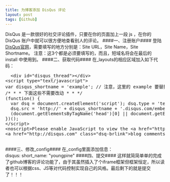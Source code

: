 ```yaml
---
title: 为博客添加 DisQus 评论
layout: post
tags: [Github]
---
```


DisQus 是一款很好的社交评论插件，只要在你的页面加上一段 js ，在你的DisQus 账户中就可以很方便地查看别人的评论。
####一、注册账户####
登陆<a href="http://www.disqus.com/">DisQus官网</a>，需要填写的地方分别是：Site URL，Site Name，Site Shortname。 注意：这3个都是必须要填写的，而且，短域名将会在最后的 install 中使用到。
####二、获取代码####
在_layouts的相应区域加入如下代码：
<pre class="code">
  &lt;div id="disqus_thread"&gt;&lt;/div&gt;
&lt;script type="text/javascript"&gt;
var disqus_shortname = 'example'; // 注意，这里的 example 要替换为你自己的短域名
/* * * 下面这些不需要改动 * * */
(function() {
  var dsq = document.createElement('script'); dsq.type = 'text/javascript'; dsq.async = true;
  dsq.src = 'http://' + disqus_shortname + '.disqus.com/embed.js';
  (document.getElementsByTagName('head')[0] || document.getElementsByTagName('body')[0]).appendChild(dsq);
})();
&lt;/script&gt;
&lt;noscript&gt;Please enable JavaScript to view the &lt;a href="http://disqus.com/?ref_noscript"&gt;comments powered by Disqus.&lt;/a&gt;&lt;/noscript&gt;
&lt;a href="http://disqus.com" class="dsq-brlink"&gt;blog comments powered by &lt;span class="logo-disqus"&gt;Disqus&lt;/span&gt;&lt;/a&gt;
   </pre>
####三、修改_config####
在_config里面添加信息：<br/>
disqus:
  short_name: "youngpine"
  ####四、提交####
这样就简简单单的完成了github博客的评论功能了，由于其虽然插入了个iframe框架但框架恒定，所以读者也可以根据css、JS等对代码控制实现自己的风格。最后剩下的就是提交了！！！